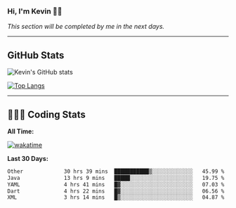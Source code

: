 ### Hi, I'm Kevin 👋🏻

_This section will be completed by me in the next days._


--- 
## GitHub Stats
![Kevin's GitHub stats](https://github-readme-stats.vercel.app/api?username=kevin-kraus&show_icons=true&theme=dark)

[![Top Langs](https://github-readme-stats.vercel.app/api/top-langs/?username=kevin-kraus&layout=compact&theme=dark)]()

---
## 🧑🏻‍💻 Coding Stats

**All Time:**

[![wakatime](https://wakatime.com/badge/user/2ee1869b-72a2-4c21-b5f7-e95432f5a1cf.svg?style=flat)](https://wakatime.com/@2ee1869b-72a2-4c21-b5f7-e95432f5a1cf)

**Last 30 Days:**

<!--START_SECTION:waka-->

```txt
Other             30 hrs 39 mins  ███████████▒░░░░░░░░░░░░░   45.99 %
Java              13 hrs 9 mins   █████░░░░░░░░░░░░░░░░░░░░   19.75 %
YAML              4 hrs 41 mins   █▓░░░░░░░░░░░░░░░░░░░░░░░   07.03 %
Dart              4 hrs 22 mins   █▓░░░░░░░░░░░░░░░░░░░░░░░   06.56 %
XML               3 hrs 14 mins   █▒░░░░░░░░░░░░░░░░░░░░░░░   04.87 %
```

<!--END_SECTION:waka-->
